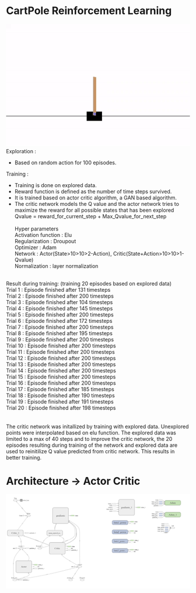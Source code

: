 # CartPole Reinforcement Learning 

![ReinforcementLearning_Sanjay Krishnan Venugopal](https://github.com/iamsanjaykrishnan/ReinforcementLearning_CartPole/blob/master/SanjayReinforcementLearning.gif)<br />
Exploration : <br />
- Based on random action for 100 episodes.<br />

Training : <br />
- Training is done on explored data.<br />
- Reward function is defined as the number of time steps survived.<br />
- It is trained based on actor critic algorithm, a GAN based algorithm. <br />
- The critic network models the Q value and the actor network tries to maximize the reward for all possible states that has been explored <br />
Qvalue = reward_for_current_step + Max_Qvalue_for_next_step<br /><br />
Hyper parameters<br />
Activation function : Elu<br />
Regularization : Droupout<br />
Optimizer : Adam<br />
Network : Actor(State>10>10>2-Action), Critic(State+Action>10>10>1-Qvalue)<br />
Normalization : layer normalization<br />
<br />
Result during training: (training 20 episodes based on explored data)<br />
Trial 1 : Episode finished after 131 timesteps<br />
Trial 2 : Episode finished after 200 timesteps<br />
Trial 3 : Episode finished after 104 timesteps<br />
Trial 4 : Episode finished after 145 timesteps<br />
Trial 5 : Episode finished after 200 timesteps<br />
Trial 6 : Episode finished after 172 timesteps<br />
Trial 7 : Episode finished after 200 timesteps<br />
Trial 8 : Episode finished after 195 timesteps<br />
Trial 9 : Episode finished after 200 timesteps<br />
Trial 10 : Episode finished after 200 timesteps<br />
Trial 11 : Episode finished after 200 timesteps<br />
Trial 12 : Episode finished after 200 timesteps<br />
Trial 13 : Episode finished after 200 timesteps<br />
Trial 14 : Episode finished after 200 timesteps<br />
Trial 15 : Episode finished after 200 timesteps<br />
Trial 16 : Episode finished after 200 timesteps<br />
Trial 17 : Episode finished after 185 timesteps<br />
Trial 18 : Episode finished after 190 timesteps<br />
Trial 19 : Episode finished after 191 timesteps<br />
Trial 20 : Episode finished after 198 timesteps<br />
<br /><br />
The critic network was initallized by training with explored data. Unexplored points were interpolated based on elu function. The explored data was limited to a max of 40 steps and to improve the critic network, the 20 episodes resulting during training of the network and explored data are used to reinitilize Q value predicted from critic network. This results in better training.
<br />

# Architecture -> Actor Critic

![ReinforcementLearning_A2C](https://github.com/iamsanjaykrishnan/ReinforcementLearning_CartPole/blob/master/NetworkArchitecture.png)

